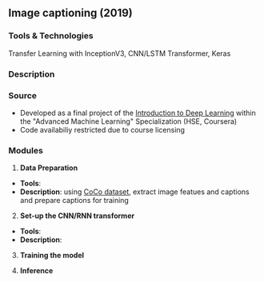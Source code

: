 ## Image captioning (2019)

### Tools & Technologies
Transfer Learning with InceptionV3, CNN/LSTM Transformer, Keras

### Description

### Source
- Developed as a final project of the [Introduction to Deep Learning](https://www.coursera.org/learn/intro-to-deep-learning) within the "Advanced Machine Learning" Specialization (HSE, Coursera)
- Code availabiliy restricted due to course licensing
	
### Modules
1. **Data Preparation**
- **Tools**:
- **Description**: using [CoCo dataset](https://cocodataset.org/), extract image featues and captions and prepare captions for training

2. **Set-up the CNN/RNN transformer**
- **Tools**: 
- **Description**: 

3. **Training the model**

4. **Inference**
